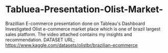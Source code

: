 # Tabluea-Presentation-Olist-Market-
Brazillian E-commerce presentation done on Tableau's Dashboard 
Investigated Olist e-commerce market place which is one of brazil largest sales platform. The video attached contains my insights and recommendation. 
DATASET URL; https://www.kaggle.com/datasets/olistbr/brazilian-ecommerce
